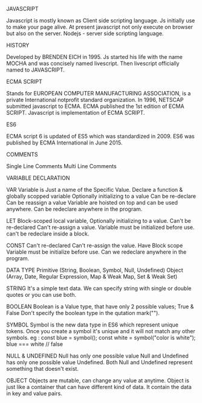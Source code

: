 JAVASCRIPT

Javascript is mostly known as Client side scripting language.
Js initially use to make your page alive.
At present javascript not only execute on browser but also on the server.
Nodejs - server side scripting language.

HISTORY

Developed by BRENDEN EICH in 1995.
Js started his life with the name MOCHA and was concisely named livescript.
Then livescript officially named to JAVASCRIPT.

ECMA SCRIPT

Stands for EUROPEAN COMPUTER MANUFACTURING ASSOCIATION, is a private International notprofit standard organization.
In 1996, NETSCAP submitted javascript to ECMA.
ECMA published the 1st edition of ECMA SCRIPT.
Javascript is implementation of ECMA SCRIPT.

ES6

ECMA script 6 is updated of ES5 which was standardized in 2009.
ES6 was published by ECMA International in June 2015.

COMMENTS

Single Line Comments
Multi Line Comments

VARIABLE DECLARATION

VAR
Variable is Just a name of the Specific Value.
Declare a function & globally scopped variable
Optionally initializing to a value
Can be re-declare  
Can be reassign a value
Variable are hoisted on top and can be used anywhere.
Can be redeclare anywhere in the program.

LET
Block-scoped local variable, Optionally initializing to a value.
Can't be re-declared
Can't re-assign a value.
Variable must be initialized before use.
can't be redeclare inside a block.

CONST
Can't re-declared
Can't re-assign the value.
Have Block scope
Variable must be initialize before use.
Can we redeclare anywhere in the program.


DATA TYPE
  Primitive (String, Boolean, Symbol, Null, Undefined)
  Object (Array, Date, Regular Expression, Map & Weak Map, Set & Weak Set)
  
STRING
It's a simple text data.
We can specify string with single or double quotes or you can use both.

BOOLEAN
Boolean is a Value type, that have only 2 possible values; True & False
Don't specify the boolean type in the qutation mark("").

SYMBOL
Symbol is the new data type in ES6 which represent unique tokens.
Once you create a symbol it's unique and it will not match any other symbols.
eg : const blue = symbol();
     const white = symbol("color is white");
     blue === white // false
     
NULL & UNDEFINED
Null has only one possible value Null and Undefined has only one possible value Undefined.
Both Null and Undefined represent something that doesn't exist.

OBJECT
Objects are mutable, can change any value at anytime.
Object is just like a container that can have different kind of data.
It contain the data in key and value pairs.
